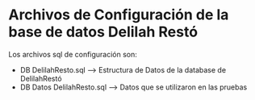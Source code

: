 # Archivos de Configuración de la base de datos Delilah Restó

Los archivos sql de configuración son:
 -  DB DelilahResto.sql --> Estructura de Datos de la database de DelilahRestó
 -  DB Datos DelilahResto.sql --> Datos que se utilizaron en las pruebas
